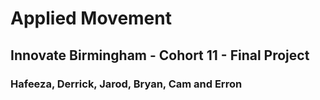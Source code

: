 # Applied Movement
## Innovate Birmingham - Cohort 11 - Final Project

### Hafeeza, Derrick, Jarod, Bryan, Cam and Erron